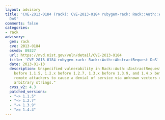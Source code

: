 ```yaml
---
layout: advisory
title: 'CVE-2013-0184 (rack): CVE-2013-0184 rubygem-rack: Rack::Auth::AbstractRequest
  DoS'
comments: false
categories:
- rack
advisory:
  gem: rack
  cve: 2013-0184
  osvdb: 89327
  url: https://nvd.nist.gov/vuln/detail/CVE-2013-0184
  title: 'CVE-2013-0184 rubygem-rack: Rack::Auth::AbstractRequest DoS'
  date: 2013-01-13
  description: Unspecified vulnerability in Rack::Auth::AbstractRequest in Rack 1.1.x
    before 1.1.5, 1.2.x before 1.2.7, 1.3.x before 1.3.9, and 1.4.x before 1.4.4 allows
    remote attackers to cause a denial of service via unknown vectors related to "symbolized
    arbitrary strings."
  cvss_v2: 4.3
  patched_versions:
  - "~> 1.1.5"
  - "~> 1.2.7"
  - "~> 1.3.9"
  - ">= 1.4.4"
---
```

